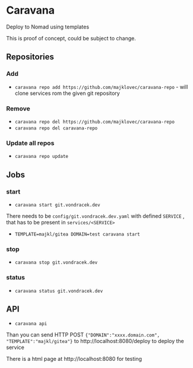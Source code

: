 # Caravana

Deploy to Nomad using templates

This is proof of concept, could be subject to change.

## Repositories

### Add

* `caravana repo add https://github.com/majklovec/caravana-repo` - will clone services rom the given git repository

### Remove

* `caravana repo del https://github.com/majklovec/caravana-repo`
* `caravana repo del caravana-repo`

### Update all repos

* `caravana repo update`

## Jobs

### start

* `caravana start git.vondracek.dev`

There needs to be `config/git.vondracek.dev.yaml` with defined `SERVICE` , that has to be present in `services/<SERVICE>`

* `TEMPLATE=majkl/gitea DOMAIN=test caravana start`

### stop

* `caravana stop git.vondracek.dev`

### status

* `caravana status git.vondracek.dev`

## API

* `caravana api`

Than you can send HTTP POST `{"DOMAIN":"xxxx.domain.com", "TEMPLATE":"majkl/gitea"}` to http://localhost:8080/deploy to deploy the service

There is a html page at http://localhost:8080 for testing
